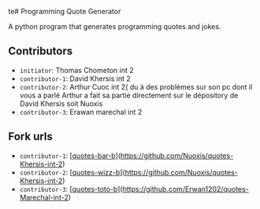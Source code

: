 te# Programming Quote Generator

A python program that generates programming quotes and jokes.

## Contributors
- `initiator`: Thomas Chometon int 2
- `contributor-1`: David Khersis int 2
- `contributor-2`: Arthur Cuoc int 2( du à des problèmes sur son pc dont il vous a parlé Arthur a fait sa partie directement sur le dépository de David Khersis soit Nuoxis
- `contributor-3`: Erawan marechal int 2

## Fork urls
- `contributor-1`: [[quotes-bar-b](url-1)](https://github.com/Nuoxis/quotes-Khersis-int-2)
- `contributor-2`: [[quotes-wizz-b](url-2)](https://github.com/Nuoxis/quotes-Khersis-int-2)
- `contributor-3`: [[quotes-toto-b](url-3)](https://github.com/Erwan1202/quotes-Marechal-int-2)

